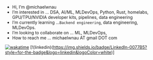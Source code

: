 - Hi, I’m @michaelwnau
- I’m interested in ... DSA, AI/ML, MLDevOps, Python, Rust, homelabs, GPU/TPU/NVIDIA developer kits, pipelines, data engineering
- I’m currently learning ...`Backend engineering`, data engineering, MLDevOps.
- I’m looking to collaborate on ... ML, MLDevOps,  
- How to reach me ... michaelwnau AT gmail DOT com

[![wakatime](https://wakatime.com/badge/user/170302a1-edc9-474e-95c0-32baadd11d40.svg)](https://wakatime.com/@170302a1-edc9-474e-95c0-32baadd11d40)
[!(linkedin)(https://img.shields.io/badge/LinkedIn-0077B5?style=for-the-badge&logo=linkedin&logoColor=white)]

<!---
michaelwnau/michaelwnau is a ✨ special ✨ repository because its `README.md` (this file) appears on your GitHub profile.
You can click the Preview link to take a look at your changes.
--->

